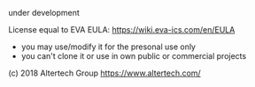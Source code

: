under development

License equal to EVA EULA: https://wiki.eva-ics.com/en/EULA

 - you may use/modify it for the presonal use only
 - you can't clone it or use in own public or commercial projects

(c) 2018 Altertech Group https://www.altertech.com/


